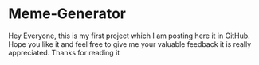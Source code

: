 # Meme-Generator
Hey Everyone, this is my first project which I am posting here it in GitHub. Hope you like it and feel free to give me your valuable feedback it is really appreciated.
Thanks for reading it
